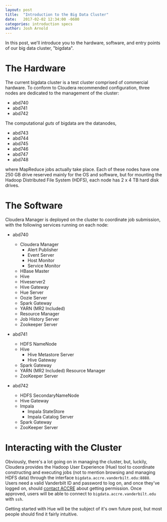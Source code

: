```yaml
---
layout: post
title:  "Introduction to the Big Data Cluster"
date:   2017-02-02 12:34:00 -0600
categories: introduction specs
author: Josh Arnold
---
```


In this post, we'll introduce you to the hardware, software, and entry points 
of our big data cluster, "bigdata".

# The Hardware
The current bigdata cluster is a test cluster comprised of commercial hardware.
To conform to Cloudera recommended configuration, three nodes are dedicated
to the management of the cluster:

- abd740
- abd741
- abd742

The computational *guts* of bigdata are the datanodes, 

- abd743 
- abd744 
- abd745 
- abd746 
- abd747 
- abd748

where MapReduce jobs actually take place. Each of these nodes have one 
250 GB drive reserved mainly
for the OS and software, but for mounting the Hadoop Distributed File System 
(HDFS), each node has 2 x 4 TB hard disk drives.

# The Software

Cloudera Manager is deployed on the cluster to coordinate job submission, with 
the following services running on each node:

- abd740
  * Cloudera Manager 
    + Alert Publisher
    + Event Server
    + Host Monitor
    + Service Monitor
  *  HBase Master
  *  Hive
    + Hiveserver2
    + Hive Gateway
  *  Hue Server
  *  Oozie Server
  *  Spark Gateway
  *  YARN (MR2 Included)
    + Resource Manager
    + Job History Server
  *  Zookeeper Server

- abd741
  * HDFS NameNode
  * Hive
    + Hive Metastore Server
    + Hive Gateway
  * Spark Gateway
  * YARN (MR2 Included) Resource Manager
  * ZooKeeper Server

- abd742
  * HDFS SecondaryNameNode
  * Hive Gateway
  * Impala
    + Impala StateStore
    + Impala Catalog Server
  * Spark Gateway
  * ZooKeeper Server

# Interacting with the Cluster
Obviously, there's a lot going on in managing the cluster, but, luckily,
Cloudera provides the Hadoop User Experience (Hue) tool to coordinate
constructing and executing jobs (not to mention browsing and managing HDFS data)
through the interface `bigdata.accre.vanderbilt.edu:8888`. Users need
a valid Vanderbilt ID and password to log on, and once they've logged on,
should [contact ACCRE](http://www.accre.vanderbilt.edu/?page_id=367) 
about getting permission. Once approved, users will be
able to connect to `bigdata.accre.vanderbilt.edu` with `ssh`.

Getting started with Hue will be the subject of it's own future post, 
but most people should find
it fairly intuitive.

